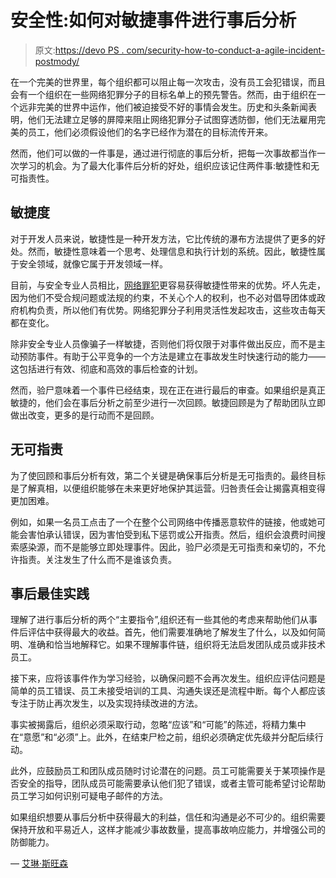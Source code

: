 # 安全性:如何对敏捷事件进行事后分析

> 原文:[https://devo PS . com/security-how-to-conduct-a-agile-incident-postmody/](https://devops.com/security-how-to-conduct-an-agile-incident-postmortem/)

在一个完美的世界里，每个组织都可以阻止每一次攻击，没有员工会犯错误，而且会有一个组织在一些网络犯罪分子的目标名单上的预先警告。然而，由于组织在一个远非完美的世界中运作，他们被迫接受不好的事情会发生。历史和头条新闻表明，他们无法建立足够的屏障来阻止网络犯罪分子试图穿透防御，他们无法雇用完美的员工，他们必须假设他们的名字已经作为潜在的目标流传开来。

然而，他们可以做的一件事是，通过进行彻底的事后分析，把每一次事故都当作一次学习的机会。为了最大化事件后分析的好处，组织应该记住两件事:敏捷性和无可指责性。

## **敏捷度**

对于开发人员来说，敏捷性是一种开发方法，它比传统的瀑布方法提供了更多的好处。然而，敏捷性意味着一个思考、处理信息和执行计划的系统。因此，敏捷性属于安全领域，就像它属于开发领域一样。

目前，与安全专业人员相比，[网络罪犯](https://blog.demisto.com/cyber-crime-its-sophisticated-and-its-corporate)更容易获得敏捷性带来的优势。坏人先走，因为他们不受合规问题或法规的约束，不关心个人的权利，也不必对倡导团体或政府机构负责，所以他们有优势。网络犯罪分子利用灵活性发起攻击，这些攻击每天都在变化。

除非安全专业人员像骗子一样敏捷，否则他们将仅限于对事件做出反应，而不是主动预防事件。有助于公平竞争的一个方法是建立在事故发生时快速行动的能力——这包括进行有效、彻底和高效的事后检查的计划。

然而，验尸意味着一个事件已经结束，现在正在进行最后的审查。如果组织是真正敏捷的，他们会在事后分析之前至少进行一次回顾。敏捷回顾是为了帮助团队立即做出改变，更多的是行动而不是回顾。

## **无可指责**

为了使回顾和事后分析有效，第二个关键是确保事后分析是无可指责的。最终目标是了解真相，以便组织能够在未来更好地保护其运营。归咎责任会让揭露真相变得更加困难。

例如，如果一名员工点击了一个在整个公司网络中传播恶意软件的链接，他或她可能会害怕承认错误，因为害怕受到私下惩罚或公开指责。然后，组织会浪费时间搜索感染源，而不是能够立即处理事件。因此，验尸必须是无可指责和亲切的，不允许指责。关注发生了什么而不是谁该负责。

## **事后最佳实践**

理解了进行事后分析的两个“主要指令”,组织还有一些其他的考虑来帮助他们从事件后评估中获得最大的收益。首先，他们需要准确地了解发生了什么，以及如何简明、准确和恰当地解释它。如果不理解事件链，组织将无法启发团队成员或非技术员工。

接下来，应将该事件作为学习经验，以确保问题不会再次发生。组织应评估问题是简单的员工错误、员工未接受培训的工具、沟通失误还是流程中断。每个人都应该专注于防止再次发生，以及实现持续改进的方法。

事实被揭露后，组织必须采取行动，忽略“应该”和“可能”的陈述，将精力集中在“意愿”和“必须”上。此外，在结束尸检之前，组织必须确定优先级并分配后续行动。

此外，应鼓励员工和团队成员随时讨论潜在的问题。员工可能需要关于某项操作是否安全的指导，团队成员可能需要承认他们犯了错误，或者主管可能希望讨论帮助员工学习如何识别可疑电子邮件的方法。

如果组织想要从事后分析中获得最大的利益，信任和沟通是必不可少的。组织需要保持开放和平易近人，这样才能减少事故数量，提高事故响应能力，并增强公司的防御能力。

— [艾琳·斯旺森](https://devops.com/author/erin-swanson/)
